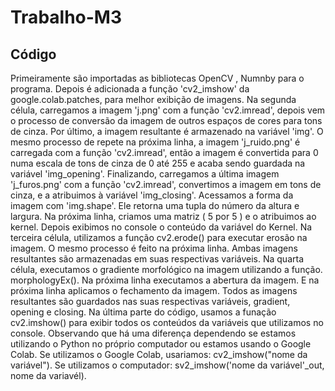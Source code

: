 # Trabalho-M3

## Código
Primeiramente são importadas as bibliotecas OpenCV , Numnby para o programa. Depois é adicionada a função 'cv2_imshow' da google.colab.patches, para melhor exibição de imagens.
Na segunda célula, carregamos a imagem 'j.png' com a função 'cv2.imread', depois vem o processo de conversão da imagem de outros espaços de 
cores para tons de cinza. Por último, a imagem resultante é armazenado na variável 'img'.
O mesmo processo de repete na próxima linha, a imagem 'j_ruido.png' é carregada com a função 'cv2.imread', então a imagem é convertida para 0 numa 
escala de tons de cinza de 0 até 255 e acaba sendo guardada na variável 'img_opening'.
Finalizando, carregamos a última imagem 'j_furos.png' com a função 'cv2.imread', convertimos a imagem em tons de cinza, e a atribuimos à variável 
'img_closing'.
Acessamos a forma da imagem com 'img.shape'. Ele retorna uma tupla do número da altura e largura. Na próxima linha, criamos uma matriz ( 5 por 5 ) 
e o atribuimos ao kernel. Depois exibimos no console o conteúdo da variável do Kernel.
Na terceira célula, utilizamos a função cv2.erode() para executar erosão na imagem. O mesmo processo é feito na próxima linha. Ambas imagens 
resultantes são armazenadas em suas respectivas variáveis.
Na quarta célula, executamos o gradiente morfológico na imagem utilizando a função. morphologyEx(). Na próxima linha executamos a abertura da 
imagem. E na próxima linha aplicamos o fechamento da imagem. Todos as imagens resultantes são guardados nas suas respectivas variáveis, gradient, 
opening e closing.
Na última parte do código, usamos a funação cv2.imshow() para exibir todos os conteúdos da variáveis que utilizamos no console. Observando que há 
uma diferença dependendo se estamos utilizando o Python no próprio computador ou estamos usando o Google Colab.
Se utilizamos o Google Colab, usariamos: cv2_imshow("nome da variável").
Se utilizamos o computador: sv2_imshow('nome da variável'_out, nome da variavél).


















